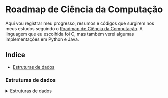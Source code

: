 # Roadmap de Ciência da Computação

Aqui vou registrar meu progresso, resumos e códigos que surgirem nos meus estudos seguindo o [Roadmap de Ciência da Computação](https://roadmap.sh/computer-science). A linguagem que eu escolhida foi C, mas também verei algumas implementações em Python e Java.

## Indice

- [Estruturas de dados](#estruturas-de-dados)

### Estruturas de dados

<details>
<summary>
Estruturas de dados
</summary>
- [x] Vetores
- [ ] Listas encadeadas
  - [ ] Listas simplesmente encadeadas
  - [ ] Listas duplamente encadeadas
- [ ] Pilha
- [ ] Fila
- [ ] Hash table
- [ ] Árvores
  - [ ] Árvore binária
  - [ ] Árvore binária de busca
  - [ ] Árvore binária completa
  - [ ] Árvore balanceada
  - [ ] Árvore não balanceada
</details>
